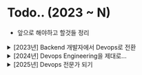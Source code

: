 # Todo.. (2023 ~ N)

- 앞으로 해야하고 할것들 정리

<details>
<summary> [2023년] Backend 개발자에서 Devops로 전환 </summary>
<div markdown="1">

- CI / CD Pipeline

  - [x] Terraform
  - [x] Github
  - [x] Jenkins
  - [x] Push The ECR
  - [x] Trigger EventBridge
  - [x] Deploy ECS
  - [x] Deploy (Blue / Green)
  - [x] Rollback (ECS)
  - [x] Kubernetis theory

- CDN

  - [x] Download use S3
  - [x] Download use CloudFront from S3
  - [x] Deploy Static Page use CloudFront (Terraform)

- DevSecOps + Network

  - [x] Region 간 통신 Best Practice (VPC Peering, transit gateway)

- SNS

  - [x] Cloud Watch
  - [x] SNS
  - [x] Lambda
  - [x] Slack Webhooks
  - [x] EventBridge + Lambda + Slack Notification
  - [x] 간단하게 프로젝트로 만들어보기 (만능 슬랙봇)

- Service

  - [x] Docker
  - [x] ECS
  - [x] Kinesis
  - [x] Kinesis DataStream + Kinesis Firehoes + S3

- Lanaguage & lib

  - [x] Golang
  - [x] Cobra (CLI)

- Todo Repository

  - [x] golang-eb-ecs
  - [x] ecs-master
  - [x] cicd-pipeline
  - [x] simple-sns-slack

- Infra Project
  - [x] Teleport (서버 접근제어)

</div>
</details>

<details>
<summary> [2024년] Devops Engineering을 제대로... </summary>
<div markdown="1">

- 전년도에 못한 Todo

  - [x] ECS For CiCD FullSet (ECS + Jenkins + CodeDeploy + Best Practice)
  - [x] ECS For Kinesis Pipeline (firelens + firehoes + s3)
  - [x] NatGateway에 대해서 공부하기...
  - [x] Elastic Search (EFK, ELK)
  - [ ] ES Deep Dive(Elastic Agent, APM, Fleet-Manager)
  - [x] LogStash 깊게 공부해보기
  - [x] Prometheus (node-export, black-box)
  - [ ] MQTT Protocol (RealTime Chatting Service)
  - [ ] Chat Service (API Gateway + Lambda + DynamoDB)
  - [ ] zookeeper from Service Discovery
  - [ ] <a href="https://kafka.apache.org/documentation/#introduction">Kafka 문서 정독하기</a>
  - [ ] <a href="https://debezium.io/documentation/reference/stable/connectors/mysql.html">Debizium 문서 정독하기 </a>
  - [ ] NLB 알고리즘 공부해보기 (Hash, IP ...)
  - [ ] Fluentbit, Logstash를 비교하기 이전에 -> 로그유실이 없는 DataPipeline 작업을 위한 Best Practice

- Engineering

  - [ ] AWS Data Pipeline (Kinesis, EMR, Glue)
  - [ ] Glue 기반한 DataFlow 구성해보기 (EC2 - APIGateway - Kinesis DataStream - Kinesis Firehoes - S3 - AWS Glue) - S3 데이터 저장 (Bronze Data, Silver Data, Golden Data 고려
  - [x] Airflow
  - [ ] Deep Dive Data Engineering (Spark, Flink, Apache Beam)
  - [ ] snowflake
  - [ ] DataHub (Linkedin Opensource)

- CDN

  - [ ] CloudFlare

- Langauge

  - [x] Golang Deep Dive
  - [x] go cobra를 사용해서 CLI 만들기

- DevSecOps

  - [x] WAF , WAF 자동화, 특정 IP를 Temp형태로 제어
  - [ ] AWS Security Hub
  - [ ] SOAR (보안 오케스트레이션, 자동화)
  - [ ] Consoleme 공부하기
  - [x] ABAC (Attribute-Based Access Control) 공부해보기 + IAM
  - [x] Cloud Trail + Event Bridge + SNS + AWS Chatbot + Slack

- Infra

  - [x] ECS(A) + APIGateway + SQS + ECS(B) -> EDA Architecture
  - <a href="https://github.com/zkfmapf123/api-gateway-pubsub-pattern"> API-Gateway SQS Pub/Sub Pattern </a>
  - [ ] Golang + Lambda + DynamoDB
  - [x] ECS Fargate + Sonarcube + Clair or Scout + EFK (ES + Fluentd + Kibana) + VPC Lattic
  - [x] Kubernetes, k8s
  - [ ] EKS + Github Action + Helm (GitOps)
  - [ ] EKS + Github Action + Helm + Istio (Zero Trust)
  - [ ] 여러 인스턴스에 널려진 Container들의 정보를 한곳에서 보고싶음.. (Noamd나 Portrainer 들은 각 인스턴스에서만 동작함 -> 별롬)
  - [x] CloudWatch + Kinesis Firehoes + S3 + Athena / Kinesis Fiehoes 와 Event Bridge + Lambda 중에 어떤것이 더 효율적인가? (Lambda가 효율적이긴 함...)
  - [x] AWS Config를 활용하여 인프라관리 Lambda
  - [ ] Lambda CLI
  - [x] CloudNative 공부하기 - ClickStream
  - [x] CloudNative 공부하기 - Cognito 와 다른 리소스 연결
  - [x] CloudNative 공부하기 - Amplify Gen2
  - [x] CodeBuild + Action Runner 제대로 구성하기

- Certificate

  - [ ] AWS Associate
  - [ ] Certified Kubernetes Administrator (CKA)

- Side-Project
  - [ ] 나만의 AWS Architecture 구상도
  - [ ] AWS Architecture 블로그만들기

</div>
</details>

<details>
<summary> [2025년] Devops 전문가 되기 </summary>
<div markdown="1">

- SaaS Pipeline

  - [ ] ArgoCD
  - [ ] Helm
  - [x] Attlantis
  - [x] BackStage
  - [ ] Istio
  - [ ] LGTM Stack (Loki, Grafana, Tempo, Mimir)
  - [ ] ES Deep Dive(Elastic Agent, APM, Fleet-Manager)
  - [ ] <a href="https://kafka.apache.org/documentation/#introduction">Kafka 문서 정독하기</a>
  - [ ] <a href="https://debezium.io/documentation/reference/stable/connectors/mysql.html">Debizium 문서 정독하기 </a>

- Data Engineering

  - [x] apache Beam (Golang)

- DevSecOps

  - [ ] AWS Security Hub
  - [ ] SOAR (보안 오케스트레이션, 자동화)

- Infra

  - [ ] Kubernetes 깊게 공부하기
  - [ ] ClickStream 공부하기
  - [x] Kafka pub/sub
  - [ ] Kafak CDC / outbox (Connect)
  - [ ] Kafak Stream / KsQL
  - [ ] Kafka on K8s

- SRE

  - [ ] SRE 공부하기
  - [ ] SLO, SLI, SLA 지표의 대한 공부

- Certificate

  - [ ] AWS Associate
  - [ ] Certified Kubernetes Administrator (CKA)

</div>
</details>

